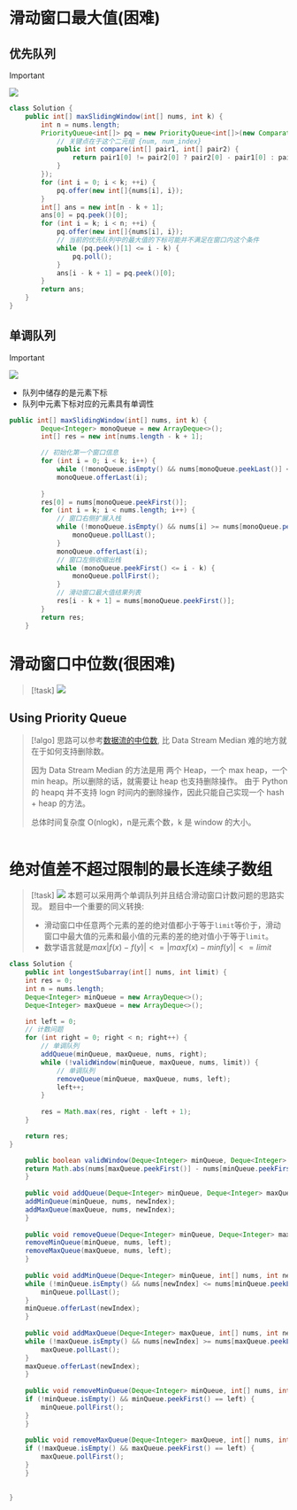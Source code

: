 # 滑动窗口最大值(困难)
## 优先队列
> [!important]
> ![](维护窗口性质.assets/image-20240911113506295.png)
```java
class Solution {
    public int[] maxSlidingWindow(int[] nums, int k) {
        int n = nums.length;
        PriorityQueue<int[]> pq = new PriorityQueue<int[]>(new Comparator<int[]>() {
	        // 关键点在于这个二元组 {num, num_index}
            public int compare(int[] pair1, int[] pair2) {
                return pair1[0] != pair2[0] ? pair2[0] - pair1[0] : pair2[1] - pair1[1];
            }
        });
        for (int i = 0; i < k; ++i) {
            pq.offer(new int[]{nums[i], i});
        }
        int[] ans = new int[n - k + 1];
        ans[0] = pq.peek()[0];
        for (int i = k; i < n; ++i) {
            pq.offer(new int[]{nums[i], i});
            // 当前的优先队列中的最大值的下标可能并不满足在窗口内这个条件
            while (pq.peek()[1] <= i - k) {
                pq.poll();
            }
            ans[i - k + 1] = pq.peek()[0];
        }
        return ans;
    }
}
```



## 单调队列
> [!important]
> ![](../Data_Structures/队列.assets/image-20240907104949786.png)
> - 队列中储存的是元素下标
> - 队列中元素下标对应的元素具有单调性
```java
public int[] maxSlidingWindow(int[] nums, int k) {
        Deque<Integer> monoQueue = new ArrayDeque<>();
        int[] res = new int[nums.length - k + 1];

		// 初始化第一个窗口信息
        for (int i = 0; i < k; i++) {
            while (!monoQueue.isEmpty() && nums[monoQueue.peekLast()] <= nums[i]) monoQueue.pollLast();
            monoQueue.offerLast(i);
            
        }
        res[0] = nums[monoQueue.peekFirst()];
        for (int i = k; i < nums.length; i++) {
			// 窗口右侧扩展入栈
            while (!monoQueue.isEmpty() && nums[i] >= nums[monoQueue.peekLast()]) {
                monoQueue.pollLast();
            }
            monoQueue.offerLast(i);
            // 窗口左侧收缩出栈
            while (monoQueue.peekFirst() <= i - k) {
                monoQueue.pollFirst();
            }
            // 滑动窗口最大值结果列表
            res[i - k + 1] = nums[monoQueue.peekFirst()];
        }
        return res;
    }
```



# 滑动窗口中位数(很困难)
> [!task]
> ![](维护窗口性质.assets/image-20240908213832119.png)



## Using Priority Queue
> [!algo]
> 思路可以参考[数据流的中位数](数组#数据流的中位数), 比 Data Stream Median 难的地方就在于如何支持删除数。
> 
> 因为 Data Stream Median 的方法是用 两个 Heap，一个 max heap，一个min heap。所以删除的话，就需要让 heap 也支持删除操作。 由于 Python 的 heapq 并不支持 logn 时间内的删除操作，因此只能自己实现一个 hash + heap 的方法。
> 
> 总体时间复杂度 O(nlogk)，n是元素个数，k 是 window 的大小。
```java


```





# 绝对值差不超过限制的最长连续子数组
> [!task]
> ![](维护窗口性质.assets/image-20240907155734089.png)
> 本题可以采用两个单调队列并且结合滑动窗口计数问题的思路实现。
> 题目中一个重要的同义转换:
> - 滑动窗口中任意两个元素的差的绝对值都小于等于`limit`等价于，滑动窗口中最大值的元素和最小值的元素的差的绝对值小于等于`limit`。
> - 数学语言就是$max|f(x)-f(y)| <= |maxf(x)-minf(y)| <=limit$
```java
class Solution {
    public int longestSubarray(int[] nums, int limit) {
    int res = 0;
    int n = nums.length;
    Deque<Integer> minQueue = new ArrayDeque<>();
    Deque<Integer> maxQueue = new ArrayDeque<>();

    int left = 0;
    // 计数问题
    for (int right = 0; right < n; right++) {
	    // 单调队列
        addQueue(minQueue, maxQueue, nums, right);
        while (!validWindow(minQueue, maxQueue, nums, limit)) { 
	        // 单调队列    
            removeQueue(minQueue, maxQueue, nums, left);
            left++;
        }
        
        res = Math.max(res, right - left + 1);
    }

    return res;
}

	public boolean validWindow(Deque<Integer> minQueue, Deque<Integer> maxQueue, int[] nums,  int limit) {
	return Math.abs(nums[maxQueue.peekFirst()] - nums[minQueue.peekFirst()]) <= limit;
	}   
	
	public void addQueue(Deque<Integer> minQueue, Deque<Integer> maxQueue, int[] nums, int newIndex) {
	addMinQueue(minQueue, nums, newIndex);
	addMaxQueue(maxQueue, nums, newIndex);
	}
	
	public void removeQueue(Deque<Integer> minQueue, Deque<Integer> maxQueue, int[] nums, int left) {
	removeMinQueue(minQueue, nums, left);
	removeMaxQueue(maxQueue, nums, left);
	}
	
	public void addMinQueue(Deque<Integer> minQueue, int[] nums, int newIndex) {
	while (!minQueue.isEmpty() && nums[newIndex] <= nums[minQueue.peekLast()]) {
		minQueue.pollLast();
	}
	minQueue.offerLast(newIndex);
	}
	
	public void addMaxQueue(Deque<Integer> maxQueue, int[] nums, int newIndex) {
	while (!maxQueue.isEmpty() && nums[newIndex] >= nums[maxQueue.peekLast()]) {
		maxQueue.pollLast();
	}
	maxQueue.offerLast(newIndex);
	}
	
	public void removeMinQueue(Deque<Integer> minQueue, int[] nums, int left) {
	if (!minQueue.isEmpty() && minQueue.peekFirst() == left) {
		minQueue.pollFirst();
	}
	}
	
	public void removeMaxQueue(Deque<Integer> maxQueue, int[] nums, int left) {
	if (!maxQueue.isEmpty() && maxQueue.peekFirst() == left) {
		maxQueue.pollFirst();
	}
	}
	

}
```

